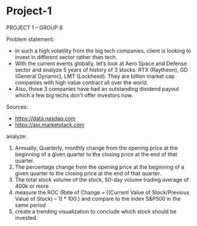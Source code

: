 # Project-1

PROJECT 1 – GROUP 8

Problem statement: 
-	In such a high volatility from the big tech companies, client is looking to invest in different sector rather than tech.
-	With the current events globally, let’s look at Aero Space and Defense sector and analyze 5 years of history of 3 stocks: RTX (Raytheon), GD (General Dynamic), LMT (Lockheed). They are billion market cap companies with high value contract all over the world. 
-	Also, those 3 companies have had an outstanding dividend payout which a few big techs don’t offer investors now. 

Sources:
-	https://data.nasdaq.com
-	https://api.marketstack.com

analyze:

1.	Annually, Quarterly, monthly change from the opening price at the beginning of a given quarter to the closing price at the end of that quarter.
2.	The percentage change from the opening price at the beginning of a given quarter to the closing price at the end of that quarter.
3.	The total stock volume of the stock, 50-day volume trading average of 400k or more
4.	measure the ROC (Rate of Change = [(Current Value of Stock/Previous Value of Stock) – 1] * 100.) and compare to the index S&P500 in the same period
5.	create a trending visualization to conclude which stock should be invested.
